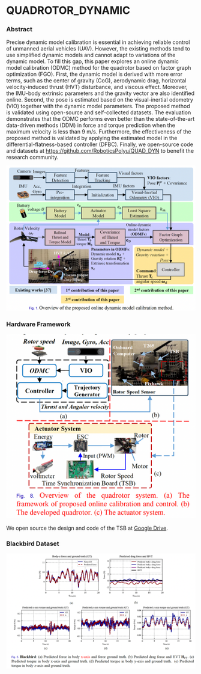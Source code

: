 # QUADROTOR_DYNAMIC

### Abstract

Precise dynamic model calibration is essential in achieving reliable control of unmanned aerial vehicles (UAV). However, the existing methods tend to use simplified dynamic models and cannot adapt to variations of the dynamic model. To fill this gap, this paper explores an online dynamic model calibration (ODMC) method for the quadrotor based on factor graph optimization (FGO). First, the dynamic model is derived with more error terms, such as the center of gravity (CoG), aerodynamic drag, horizontal velocity-induced thrust (HVT) disturbance, and viscous effect. Moreover, the IMU-body extrinsic parameters and the gravity vector are also identified online. Second, the pose is estimated based on the visual-inertial odometry (VIO) together with the dynamic model parameters. The proposed method is validated using open-source and self-collected datasets. The evaluation demonstrates that the ODMC performs even better than the state-of-the-art data-driven methods (DDM) in force and torque prediction when the maximum velocity is less than 9 m/s. Furthermore, the effectiveness of the proposed method is validated by applying the estimated model in the differential-flatness-based controller (DFBC). Finally, we open-source code and datasets at https://github.com/RoboticsPolyu/QUAD_DYN to benefit the research community.

![Overview](images/README/Overview.png)

### Hardware Framework

![Framework](images/README/Framework.png)

We open source the design and code of the TSB at [Google Drive](https://https://drive.google.com/drive/folders/16ANSew4QLOJO7UDyeyYslCdP4t9QSap4?usp=sharing).

### Blackbird Dataset

![Blackbird](images/README/Blackbird.png)
